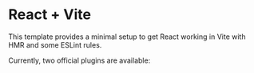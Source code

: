 # React + Vite

This template provides a minimal setup to get React working in Vite with HMR and some ESLint rules.

Currently, two official plugins are available:


